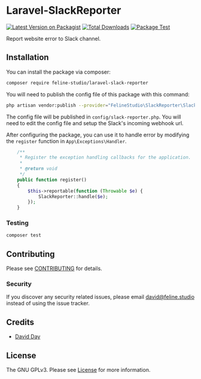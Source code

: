 # Laravel-SlackReporter

[![Latest Version on Packagist](https://img.shields.io/packagist/v/feline-studio/laravel-slack-reporter.svg?style=flat-square)](https://packagist.org/packages/feline-studio/laravel-slack-reporter)
[![Total Downloads](https://img.shields.io/packagist/dt/feline-studio/laravel-slack-reporter.svg?style=flat-square)](https://packagist.org/packages/feline-studio/laravel-slack-reporter)
[![Package Test](https://github.com/Feline-Studio/Laravel-SlackReporter/actions/workflows/test.yml/badge.svg)](https://github.com/Feline-Studio/Laravel-SlackReporter/actions/workflows/test.yml)

Report website error to Slack channel.

## Installation

You can install the package via composer:

```bash
composer require feline-studio/laravel-slack-reporter
```

You will need to publish the config file of this package with this command:

```bash
php artisan vendor:publish --provider="FelineStudio\SlackReporter\SlackReporterServiceProvider"
```

The config file will be published in `config/slack-reporter.php`.
You will need to edit the config file and setup the Slack's incoming webhook url.

After configuring the package, you can use it to handle error by modifying the `register` function in `App\Exceptions\Handler`.

```php
    /**
     * Register the exception handling callbacks for the application.
     *
     * @return void
     */
    public function register()
    {
        $this->reportable(function (Throwable $e) {
            SlackReporter::handle($e);
        });
    }
```


### Testing

```bash
composer test
```

## Contributing

Please see [CONTRIBUTING](CONTRIBUTING.md) for details.

### Security

If you discover any security related issues, please email david@feline.studio instead of using the issue tracker.

## Credits

-   [David Day](https://github.com/dj6082013)

## License

The GNU GPLv3. Please see [License](LICENSE) for more information.
